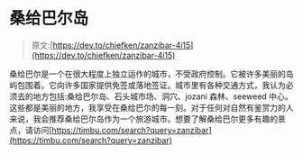 # 桑给巴尔岛

> 原文:[https://dev.to/chiefken/zanzibar-4i15](https://dev.to/chiefken/zanzibar-4i15)

桑给巴尔是一个在很大程度上独立运作的城市，不受政府控制。它被许多美丽的岛屿包围着。它向许多国家提供免签或落地签证。城市里有各种交通方式，我认为必须去的地方包括:桑给巴尔岛、石头城市场、洞穴、jozani 森林、seeweed 中心。这些都是美丽的地方，我享受在桑给巴尔的每一刻。对于任何对自然有鉴赏力的人来说，我会推荐桑给巴尔岛作为一个旅游城市。想要了解桑给巴尔更多有趣的景点，请访问[https://timbu.com/search?query=zanzibar](https://timbu.com/search?query=zanzibar)